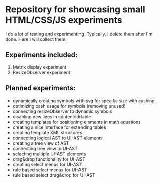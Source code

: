 # Repository for showcasing small HTML/CSS/JS experiments
I do a lot of testing and experimenting. Typically, I delete them after I'm done. Here I will collect them.

## Experiments included:
1. Matrix display experiment
2. ResizeObserver experiment 

## Planned experiments:
- dynamically creating symbols with svg for specific size with cashing
- optimizing cash usage for symbols (removing unused)
- connecting resizeObserver to dynamic symbols
- disabling new lines in contenteditable
- creating templates for positioning elements in math equations
- creating a nice interface for extending tables
- creating template XML structures
- connecting logical AST to UI-AST elements
- creating a tree view of AST
- connecting tree view to UI-AST
- selecting multiple UI-AST elements
- drag&drop functionality for UI-AST
- creating select menus for UI-AST
- rule based select menus for UI-AST
- rule based select drag&drop for UI-AST
